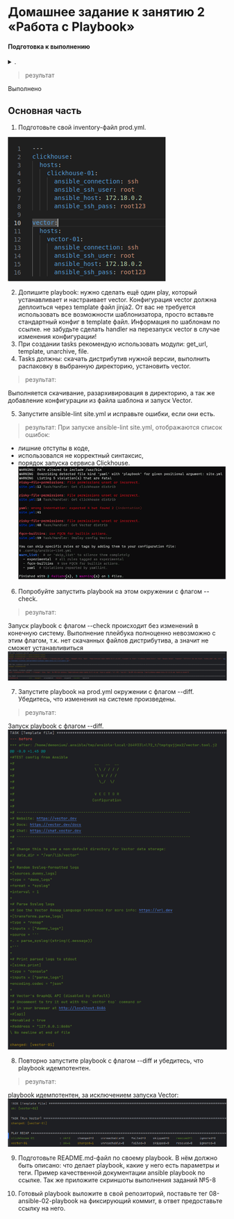 # Домашнее задание к занятию 2 «Работа с Playbook»

#### Подготовка к выполнению
<details><summary>.</summary>
1. Необязательно. Изучите, что такое ClickHouse и Vector.
2. Создайте свой публичный репозиторий на GitHub с произвольным именем или используйте старый.
3. Скачайте Playbook из репозитория с домашним заданием и перенесите его в свой репозиторий.
4. Подготовьте хосты в соответствии с группами из предподготовленного playbook.
</details>  

>результат 

Выполнено


## Основная часть
1. Подготовьте свой inventory-файл prod.yml.

![img_1.png](Files%2Fimg%2Fimg_1.png)

2. Допишите playbook: нужно сделать ещё один play, который устанавливает и настраивает vector. 
Конфигурация vector должна деплоиться через template файл jinja2. 
От вас не требуется использовать все возможности шаблонизатора, просто вставьте стандартный конфиг в template файл. 
Информация по шаблонам по ссылке. не забудьте сделать handler на перезапуск vector в случае изменения конфигурации!
3. При создании tasks рекомендую использовать модули: get_url, template, unarchive, file.
4. Tasks должны: скачать дистрибутив нужной версии, выполнить распаковку в выбранную директорию, установить vector.

>результат:

Выполняется скачивание, разархивировация в директорию, а так же добавление конфигурации из файла шаблона и запуск Vector.
   
5. Запустите ansible-lint site.yml и исправьте ошибки, если они есть.

>результат:
При запуске  ansible-lint site.yml, отображаются список ошибок:
* лишние отступы в коде, 
* использовался не корректный синтаксис, 
* порядок запуска сервиса Clickhouse.
![img.png](Files/img/img4.png)


6. Попробуйте запустить playbook на этом окружении с флагом --check.

>результат:
>
Запуск playbook с флагом --check происходит без изменений в конечную систему. 
Выполнение плейбука полноценно невозможно с этим флагом, т.к. нет скачанных файлов дистрибутива, а значит не сможет  устанавливиться
![img.png](Files/img/img.png)

7. Запустите playbook на prod.yml окружении с флагом --diff. Убедитесь, что изменения на системе произведены.
>результат:
>
Запуск playbook с флагом --diff. 
![img.png](Files/img/img2.png)

8. Повторно запустите playbook с флагом --diff и убедитесь, что playbook идемпотентен.
>результат:
>
playbook идемпотентен, за исключением запуска Vector:
![img.png](Files/img/img3.png)

9. Подготовьте README.md-файл по своему playbook. В нём должно быть описано: что делает playbook, 
какие у него есть параметры и теги. Пример качественной документации ansible playbook по ссылке. 
Так же приложите скриншоты выполнения заданий №5-8


10. Готовый playbook выложите в свой репозиторий, поставьте тег 08-ansible-02-playbook на фиксирующий коммит, 
в ответ предоставьте ссылку на него.

